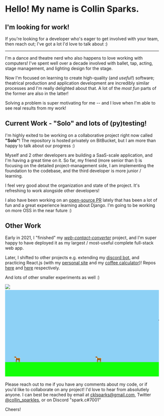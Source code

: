 # Hello! My name is Collin Sparks.

## I'm looking for work!
If you're looking for a developer who's eager to get involved with your team, then reach out; I've got a lot I'd love to talk about :)

---

I'm a dance and theatre nerd who also happens to love working with computers! I've spent well over a decade involved with ballet, tap, acting, stage management, and lighting design for the stage.

Now I'm focused on learning to create high-quality (and _useful!_) software; theatrical production and application development are incredibly similar processes and I'm really delighted about that. A lot of the _most fun_ parts of the former are also in the latter!  

Solving a problem is super motivating for me -- and I love when I'm able to see real results from my work!


## Current Work - "Solo" and lots of (py)testing!

I'm highly exited to be working on a collaborative project right now called **"Solo"**! The repository is hosted privately on BitBucket, but I am more than happy to talk about our progress :)

Myself and 2 other developers are building a SaaS-scale application, and I'm having a great time on it. So far, my friend (more senior than I) is focusing on the detailed project-management side, I am implementing the foundation to the codebase, and the third developer is more junior / learning.

I feel very good about the organization and state of the project. It's refreshing to work alongside other developers!

I also have been working on an [open-source PR](https://github.com/chicagopython/chipy.org/pull/422) lately that has been a lot of fun and a great experience learning about Django. I'm going to be working on more OSS in the near future :)

## Other Work

Early in 2021, I "finished" my [*web-contact-converter*](https://github.com/spark-c/web-contact-converter) project, and I'm super happy to have deployed it as my largest / most-useful complete full-stack web app.

Later, I shifted to other projects e.g. extending my [discord bot](https://github.com/spark-c/baby-bot), and practicing React.js (with my [personal site](https://spark-c.github.io) and my [coffee calculator](https://coffee-calculator-nine.vercel.app))! Repos [here](https://github.com/spark-c/spark-c.github.io) and [here](https://github.com/spark-c/coffee-calculator) respectively.

And lots of other smaller experiments as well :)

![](wcc_demo.gif)
![](pg_demo.gif)

Please reach out to me if you have any comments about my code, or if you'd like to collaborate on any project! I'd love to hear from absolutlely anyone.
I can best be reached by email at cklsparks@gmail.com, Twitter [@collin_sparkles](https://twitter.com/collin_sparkles), or on Discord "spark.c#7001"

Cheers!

<!---
spark-c/spark-c is a ✨ special ✨ repository because its `README.md` (this file) appears on your GitHub profile.
You can click the Preview link to take a look at your changes.
--->
